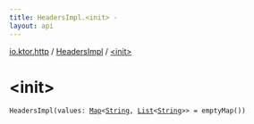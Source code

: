 ```yaml
---
title: HeadersImpl.<init> - 
layout: api
---
```


<div class='api-docs-breadcrumbs'><a href="../index.html">io.ktor.http</a> / <a href="index.html">HeadersImpl</a> / <a href="./-init-.html">&lt;init&gt;</a></div>

# &lt;init&gt;

<div class="signature"><code><span class="identifier">HeadersImpl</span><span class="symbol">(</span><span class="parameterName" id="io.ktor.http.HeadersImpl$<init>(kotlin.collections.Map((kotlin.String, kotlin.collections.List(()))))/values">values</span><span class="symbol">:</span>&nbsp;<a href="https://kotlinlang.org/api/latest/jvm/stdlib/kotlin.collections/-map/index.html"><span class="identifier">Map</span></a><span class="symbol">&lt;</span><a href="https://kotlinlang.org/api/latest/jvm/stdlib/kotlin/-string/index.html"><span class="identifier">String</span></a><span class="symbol">,</span>&nbsp;<a href="https://kotlinlang.org/api/latest/jvm/stdlib/kotlin.collections/-list/index.html"><span class="identifier">List</span></a><span class="symbol">&lt;</span><a href="https://kotlinlang.org/api/latest/jvm/stdlib/kotlin/-string/index.html"><span class="identifier">String</span></a><span class="symbol">&gt;</span><span class="symbol">&gt;</span>&nbsp;<span class="symbol">=</span>&nbsp;emptyMap()<span class="symbol">)</span></code></div>
